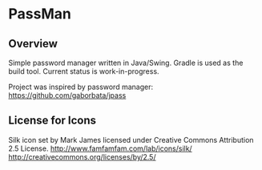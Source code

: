 # PassMan

## Overview
Simple password manager written in Java/Swing. Gradle is used as the build tool. Current status is work-in-progress.

Project was inspired by password manager: https://github.com/gaborbata/jpass

## License for Icons
Silk icon set by Mark James licensed under Creative Commons Attribution 2.5 License.
http://www.famfamfam.com/lab/icons/silk/
http://creativecommons.org/licenses/by/2.5/
